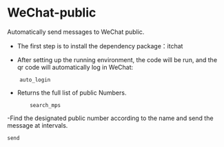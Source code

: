 # WeChat-public
Automatically send messages to WeChat public.

- The first step is to install the dependency package：itchat

- After setting up the running environment, the code will be run, and the qr code will automatically log in WeChat:
```
    auto_login
```

- Returns the full list of public Numbers.
    ```
        search_mps
    ```

-Find the designated public number according to the name and send the message at intervals.

```
send
```
